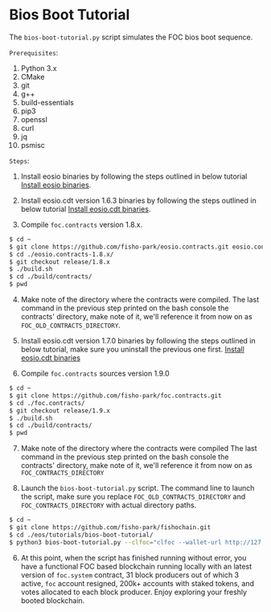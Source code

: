 # Bios Boot Tutorial

The `bios-boot-tutorial.py` script simulates the FOC bios boot sequence.

``Prerequisites``:

1. Python 3.x
2. CMake
3. git
4. g++
5. build-essentials
6. pip3
7. openssl
8. curl
9. jq
10. psmisc


``Steps``:

1. Install eosio binaries by following the steps outlined in below tutorial
[Install eosio binaries](https://github.com/eosio/fishochain/tree/release/2.0.x#mac-os-x-brew-install).

2. Install eosio.cdt version 1.6.3 binaries by following the steps outlined in below tutorial
[Install eosio.cdt binaries](https://github.com/eosio/eosio.cdt/tree/release/1.6.x#binary-releases).

3. Compile `foc.contracts` version 1.8.x.

```bash
$ cd ~
$ git clone https://github.com/fisho-park/eosio.contracts.git eosio.contracts-1.8.x
$ cd ./eosio.contracts-1.8.x/
$ git checkout release/1.8.x
$ ./build.sh
$ cd ./build/contracts/
$ pwd

```

4. Make note of the directory where the contracts were compiled. 
The last command in the previous step printed on the bash console the contracts' directory, make note of it, we'll reference it from now on as `FOC_OLD_CONTRACTS_DIRECTORY`.

5. Install eosio.cdt version 1.7.0 binaries by following the steps outlined in below tutorial, make sure you uninstall the previous one first.
[Install eosio.cdt binaries](https://github.com/eosio/eosio.cdt/tree/release/1.7.x#binary-releases)

6. Compile `foc.contracts` sources version 1.9.0

```bash
$ cd ~
$ git clone https://github.com/fisho-park/foc.contracts.git
$ cd ./foc.contracts/
$ git checkout release/1.9.x
$ ./build.sh
$ cd ./build/contracts/
$ pwd

```

7. Make note of the directory where the contracts were compiled
The last command in the previous step printed on the bash console the contracts' directory, make note of it, we'll reference it from now on as `FOC_CONTRACTS_DIRECTORY`


8. Launch the `bios-boot-tutorial.py` script. 
The command line to launch the script, make sure you replace `FOC_OLD_CONTRACTS_DIRECTORY` and `FOC_CONTRACTS_DIRECTORY` with actual directory paths.

```bash
$ cd ~
$ git clone https://github.com/fisho-park/fishochain.git
$ cd ./eos/tutorials/bios-boot-tutorial/
$ python3 bios-boot-tutorial.py --clfoc="clfoc --wallet-url http://127.0.0.1:6666 " --nodefoc=nodefoc --kfocd=kfocd --contracts-dir="FOC_CONTRACTS_DIRECTORY" --old-contracts-dir="FOC_OLD_CONTRACTS_DIRECTORY" -w -a
```

6. At this point, when the script has finished running without error, you have a functional FOC based blockchain running locally with an latest version of `foc.system` contract, 31 block producers out of which 3 active, `foc` account resigned, 200k+ accounts with staked tokens, and votes allocated to each block producer. Enjoy exploring your freshly booted blockchain.
